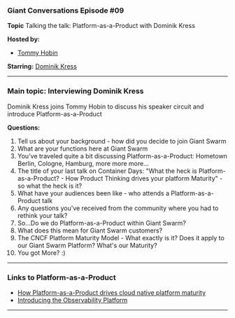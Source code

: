 ### Giant Conversations Episode #09

**Topic** 
Talking the talk: Platform-as-a-Product with Dominik Kress

**Hosted by:** 

* [Tommy Hobin](https://twitter.com/tommyhobin)

**Starring:** [Dominik Kress](https://www.linkedin.com/in/dominik-kress-33a540174/)



------------------------------------------------------------------------------------------------------------------------------
### Main topic: Interviewing Dominik Kress

Dominik Kress joins Tommy Hobin to discuss his speaker circuit and introduce Platform-as-a-Product 

**Questions:**
1. Tell us about your background - how did you decide to join Giant Swarm
2. What are your functions here at Giant Swarm
3. You've traveled quite a bit discussing Platform-as-a-Product: Hometown Berlin, Cologne, Hamburg, more more more...
4. The title of your last talk on Container Days: "What the heck is Platform-as-a-Product? - How Product Thinking drives your platform Maturity" - so what the heck is it?
5. What have your audiences been like - who attends a Platform-as-a-Product talk
6. Any questions you've received from the community where you had to rethink your talk?
7. So...Do we do Platform-as-a-Product within Giant Swarm?
8. What does this mean for Giant Swarm customers?
9. The CNCF Platform Maturity Model - What exactly is it? Does it apply to our Giant Swarm Platform? What's our Maturity?
10. You got More? :)    

------------------------------------------------------------------------------------------------------------------------------

### Links to Platform-as-a-Product 

- [How Platform-as-a-Product drives cloud native platform maturity](https://www.giantswarm.io/blog/how-platform-as-a-product-drives-cloud-native-platform-maturity)
- [Introducing the Observability Platform](https://www.giantswarm.io/blog/introducing-the-observability-platform)


------------------------------------------------------------------------------------------------------------------------------


